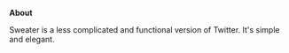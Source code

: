 **About**

Sweater is a less complicated and functional version of Twitter. It's simple and elegant. 